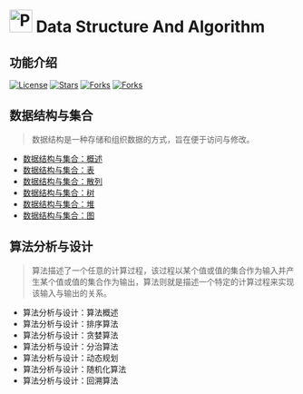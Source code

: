 # <img src="https://github.com/guoxiaoxing/data-structure-and-algorithm/raw/master/art/logo.png" alt="Phoenix" width="40" height="40" align="bottom" /> Data Structure And Algorithm

## 功能介绍

[![License](https://img.shields.io/github/license/guoxiaoxing/data-structure-and-algorithm.svg)](https://jitpack.io/#guoxiaoxing/data-structure-and-algorithm) 
[![Stars](https://img.shields.io/github/stars/guoxiaoxing/data-structure-and-algorithm.svg)](https://jitpack.io/#guoxiaoxing/data-structure-and-algorithm) 
[![Forks](https://img.shields.io/github/forks/guoxiaoxing/data-structure-and-algorithm.svg)](https://jitpack.io/#guoxiaoxing/data-structure-and-algorithm) 
[![Forks](https://img.shields.io/github/issues/guoxiaoxing/data-structure-and-algorithm.svg)](https://jitpack.io/#guoxiaoxing/data-structure-and-algorithm) 

## 数据结构与集合

>数据结构是一种存储和组织数据的方式，旨在便于访问与修改。

- [数据结构与集合：概述](https://github.com/guoxiaoxing/data-structure-and-algorithm/blob/master/doc/数据结构/数据结构与集合：概述.md)
- [数据结构与集合：表](https://github.com/guoxiaoxing/data-structure-and-algorithm/blob/master/doc/数据结构/数据结构与集合：表.md)
- [数据结构与集合：散列](https://github.com/guoxiaoxing/data-structure-and-algorithm/blob/master/doc/数据结构/数据结构与集合：散列.md)
- [数据结构与集合：树](https://github.com/guoxiaoxing/data-structure-and-algorithm/blob/master/doc/数据结构/数据结构与集合：树.md)
- [数据结构与集合：堆](https://github.com/guoxiaoxing/data-structure-and-algorithm/blob/master/doc/数据结构/数据结构与集合：堆.md)
- [数据结构与集合：图](https://github.com/guoxiaoxing/data-structure-and-algorithm/blob/master/doc/数据结构/数据结构与集合：图.md)

## 算法分析与设计

>算法描述了一个任意的计算过程，该过程以某个值或值的集合作为输入并产生某个值或值的集合作为输出，算法则就是描述一个特定的计算过程来实现该输入与输出的关系。

- 算法分析与设计：算法概述
- 算法分析与设计：排序算法
- 算法分析与设计：贪婪算法
- 算法分析与设计：分治算法
- 算法分析与设计：动态规划
- 算法分析与设计：随机化算法
- 算法分析与设计：回溯算法
